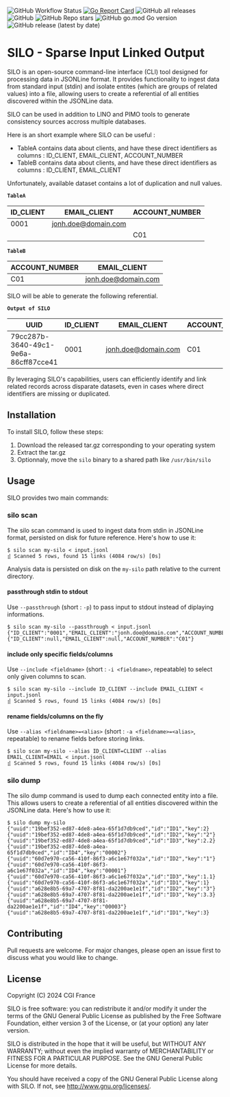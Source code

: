 ![GitHub Workflow Status](https://img.shields.io/github/actions/workflow/status/CGI-FR/SILO/ci.yml?branch=main)
[![Go Report Card](https://goreportcard.com/badge/github.com/cgi-fr/silo)](https://goreportcard.com/report/github.com/cgi-fr/silo)
![GitHub all releases](https://img.shields.io/github/downloads/CGI-FR/SILO/total)
![GitHub](https://img.shields.io/github/license/CGI-FR/SILO)
![GitHub Repo stars](https://img.shields.io/github/stars/CGI-FR/SILO)
![GitHub go.mod Go version](https://img.shields.io/github/go-mod/go-version/CGI-FR/SILO)
![GitHub release (latest by date)](https://img.shields.io/github/v/release/CGI-FR/SILO)

# SILO - Sparse Input Linked Output

SILO is an open-source command-line interface (CLI) tool designed for processing data in JSONLine format. It provides functionality to ingest data from standard input (stdin) and isolate entites (which are groups of related values) into a file, allowing users to create a referential of all entities discovered within the JSONLine data.

SILO can be used in addition to LINO and PIMO tools to generate consistency sources accross multiple databases.

Here is an short example where SILO can be useful :

- TableA contains data about clients, and have these direct identifiers as columns : ID_CLIENT, EMAIL_CLIENT, ACCOUNT_NUMBER
- TableB contains data about clients, and have these direct identifiers as columns : ID_CLIENT, EMAIL_CLIENT

Unfortunately, available dataset contains a lot of duplication and null values.

**`TableA`**

| ID_CLIENT | EMAIL_CLIENT        | ACCOUNT_NUMBER |
| --------- | ------------------- | -------------- |
| 0001      | jonh.doe@domain.com |                |
|           |                     | C01            |

**`TableB`**

| ACCOUNT_NUMBER | EMAIL_CLIENT        |
| -------------- | ------------------- |
| C01            | jonh.doe@domain.com |

SILO will be able to generate the following referential.

**`Output of SILO`**

| UUID                                 | ID_CLIENT | EMAIL_CLIENT        | ACCOUNT_NUMBER |
| ------------------------------------ | --------- | ------------------- | -------------- |
| 79cc287b-3640-49c1-9e6a-86cff87cce41 | 0001      | jonh.doe@domain.com | C01            |

By leveraging SILO's capabilities, users can efficiently identify and link related records across disparate datasets, even in cases where direct identifiers are missing or duplicated.

## Installation

To install SILO, follow these steps:

1. Download the released tar.gz corresponding to your operating system
2. Extract the tar.gz
3. Optionnaly, move the `silo` binary to a shared path like `/usr/bin/silo`

## Usage

SILO provides two main commands:

### silo scan

The silo scan command is used to ingest data from stdin in JSONLine format, persisted on disk for future reference. Here's how to use it:

```console
$ silo scan my-silo < input.jsonl
⣾ Scanned 5 rows, found 15 links (4084 row/s) [0s]
```

Analysis data is persisted on disk on the `my-silo` path relative to the current directory.

#### passthrough stdin to stdout

Use `--passthrough` (short : `-p`) to pass input to stdout instead of diplaying informations.

```console
$ silo scan my-silo --passthrough < input.jsonl
{"ID_CLIENT":"0001","EMAIL_CLIENT":"jonh.doe@domain.com","ACCOUNT_NUMBER":null}
{"ID_CLIENT":null,"EMAIL_CLIENT":null,"ACCOUNT_NUMBER":"C01"}
```

#### include only specific fields/columns

Use `--include <fieldname>` (short : `-i <fieldname>`, repeatable) to select only given columns to scan.

```console
$ silo scan my-silo --include ID_CLIENT --include EMAIL_CLIENT < input.jsonl
⣾ Scanned 5 rows, found 15 links (4084 row/s) [0s]
```

#### rename fields/columns on the fly

Use `--alias <fieldname>=<alias>` (short : `-a <fieldname>=<alias>`, repeatable) to rename fields before storing links.

```console
$ silo scan my-silo --alias ID_CLIENT=CLIENT --alias EMAIL_CLIENT=EMAIL < input.jsonl
⣾ Scanned 5 rows, found 15 links (4084 row/s) [0s]
```

### silo dump

The silo dump command is used to dump each connected entity into a file. This allows users to create a referential of all entities discovered within the JSONLine data. Here's how to use it:

```console
$ silo dump my-silo
{"uuid":"19bef352-ed87-4de8-a4ea-65f1d7db9ced","id":"ID1","key":2}
{"uuid":"19bef352-ed87-4de8-a4ea-65f1d7db9ced","id":"ID2","key":"2"}
{"uuid":"19bef352-ed87-4de8-a4ea-65f1d7db9ced","id":"ID3","key":2.2}
{"uuid":"19bef352-ed87-4de8-a4ea-65f1d7db9ced","id":"ID4","key":"00002"}
{"uuid":"60d7e970-ca56-410f-86f3-a6c1e67f032a","id":"ID2","key":"1"}
{"uuid":"60d7e970-ca56-410f-86f3-a6c1e67f032a","id":"ID4","key":"00001"}
{"uuid":"60d7e970-ca56-410f-86f3-a6c1e67f032a","id":"ID3","key":1.1}
{"uuid":"60d7e970-ca56-410f-86f3-a6c1e67f032a","id":"ID1","key":1}
{"uuid":"a628e8b5-69a7-4707-8f81-da2200ae1e1f","id":"ID2","key":"3"}
{"uuid":"a628e8b5-69a7-4707-8f81-da2200ae1e1f","id":"ID3","key":3.3}
{"uuid":"a628e8b5-69a7-4707-8f81-da2200ae1e1f","id":"ID4","key":"00003"}
{"uuid":"a628e8b5-69a7-4707-8f81-da2200ae1e1f","id":"ID1","key":3}
```

## Contributing

Pull requests are welcome. For major changes, please open an issue first to discuss what you would like to change.

## License

Copyright (C) 2024 CGI France

SILO is free software: you can redistribute it and/or modify
it under the terms of the GNU General Public License as published by
the Free Software Foundation, either version 3 of the License, or
(at your option) any later version.

SILO is distributed in the hope that it will be useful,
but WITHOUT ANY WARRANTY; without even the implied warranty of
MERCHANTABILITY or FITNESS FOR A PARTICULAR PURPOSE.  See the
GNU General Public License for more details.

You should have received a copy of the GNU General Public License
 along with SILO.  If not, see <http://www.gnu.org/licenses/>.
